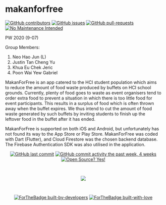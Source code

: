# makanforfree

[![GitHub contributors](https://img.shields.io/github/contributors/N-HJ/MakanForFree.svg)](https://GitHub.com/N-HJ/MakanForFree/graphs/contributors/)
[![GitHub issues](https://img.shields.io/github/issues/Naereen/StrapDown.js.svg)](https://GitHub.com/N-HJ/MakanForFree/issues/)
[![GitHub pull-requests](https://img.shields.io/github/issues-pr/N-HJ/MakanForFree.svg)](https://GitHub.com/N-HJ/MakanForFree/pull/)
[![No Maintenance Intended](http://unmaintained.tech/badge.svg)](http://unmaintained.tech/)

PW 2020 (9-07)

Group Members:
1. Neo Hao Jun (L)
2. Justin Tan Cheng Yu
3. Khua Eu Chek Jeric
4. Poon Wai Yew Gabriel

MakanForFree is an app catered to the HCI student population which aims to reduce the amount of food waste produced by buffets on HCI school grounds. Currently, plenty of food goes to waste as event organisers tend to order extra food to prevent a situation in which there is too little food for event participants. This results in a surplus of food which is often thrown away when the buffet expires. We thus intend to cut the amount of food waste generated by such buffets by inviting students to finish up the leftover food in the buffet after it has ended.

MakanForFree is supported on both iOS and Android, but unfortunately has not found its way to the App Store or Play Store. MakanForFree was coded with Dart (Flutter), and Cloud Firestore was the chosen backend database. The Firebase Authentication SDK was also utilised in the application.

<center>

[![GitHub last commit](https://img.shields.io/github/last-commit/N-HJ/MakanForFree?style=flat)]()
[![GitHub commit activity the past week, 4 weeks](https://img.shields.io/github/commit-activity/y/N-HJ/MakanForFree?style=flat)]()
[![Open Source? Yes!](https://badgen.net/badge/Open%20Source%20%3F/Yes%21/blue?icon=github)]()

<br/>

![](http://estruyf-github.azurewebsites.net/api/VisitorHit?user=N-HJ&repo=MakanForFree&countColorcountColor&countColor=%237B1E7A)

<br/>

[![ForTheBadge built-by-developers](http://ForTheBadge.com/images/badges/built-by-developers.svg)]()
[![ForTheBadge built-with-love](http://ForTheBadge.com/images/badges/built-with-love.svg)]()

</center>
